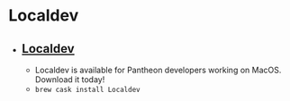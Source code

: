 # Localdev
- [Localdev](https://pantheon.io/localdev)
  - 
  - Localdev is available for Pantheon developers working on MacOS. Download it today!
  - `brew cask install Localdev`
